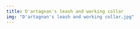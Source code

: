 ```yaml
---
title: D'artagnan's leash and working collar
img: "D'artagnan's leash and working collar.jpg"
---
```

